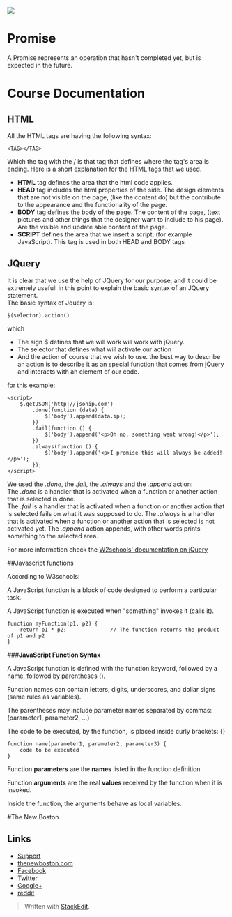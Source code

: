 ![](http://i.imgur.com/BgUMUGU.png)    
 
# Promise

A Promise represents an operation that hasn't completed yet, but is expected in the future.  
  
# Course Documentation 

## HTML

All the HTML tags are having the following syntax:

    <TAG></TAG>

Which the tag with the / is that tag that defines where the tag's area is ending. Here is a short explanation for the HTML tags that we used.

 - **HTML** tag defines the area that the html code applies. 
 - **HEAD** tag includes the html properties of the side. The design  elements that are not visible on the page, (like the content do) but the contribute to the appearance and the functionality of the page. 
 - **BODY** tag defines the body of the page. The content of the page, (text pictures and other things that the designer want to include to his page). Are the visible and update able content of the page. 
 - **SCRIPT** defines the area that we insert a script, (for example JavaScript). This tag is used in both HEAD and BODY tags

## JQuery

It is clear that we use the help of JQuery for our purpose, and it could be extremely usefull in this point to explain the basic syntax of an JQuery statement.  
The basic syntax of Jquery is:  

    $(selector).action()

which  

 - The sign $ defines that we will work will work with jQuery.   
 - The selector that defines what will activate our action   
 - And the action of course that we wish to use. the best way to describe an action is to describe it as an special function that comes from jQuery and interacts with an element of our code.

for this example:  

    <script>
        $.getJSON('http://jsonip.com')
            .done(function (data) {
                $('body').append(data.ip);
            })
            .fail(function () {
                $('body').append('<p>Oh no, something went wrong!</p>');
            })
            .always(function () {
                $('body').append('<p>I promise this will always be added!</p>');
            });
    </script>  

We used the *.done*, the *.fail*, the *.always* and the *.append* action:   
The *.done* is a handler that is activated when a function or another action that is selected is done.  
The *.fail* is a handler that is activated when a function or another action that is selected fails on what it was supposed to do.
The *.always* is a handler that is activated when a function or another action that is selected is not activated yet.
The *.append* action appends, with other words prints something to the selected area. 
  
For more information check the [W2schools' documentation on jQuery](http://www.w3schools.com/jquery/jquery_syntax.asp)


##Javascript functions

According to W3schools:  
  
A JavaScript function is a block of code designed to perform a particular task.

A JavaScript function is executed when "something" invokes it (calls it).  

    function myFunction(p1, p2) {
        return p1 * p2;              // The function returns the product of p1 and p2
    }

###**JavaScript Function Syntax**  
  
A JavaScript function is defined with the function keyword, followed by a name, followed by parentheses ().

Function names can contain letters, digits, underscores, and dollar signs (same rules as variables).

The parentheses may include parameter names separated by commas:
(parameter1, parameter2, ...)

The code to be executed, by the function, is placed inside curly brackets: {}  

      
    function name(parameter1, parameter2, parameter3) {
        code to be executed
    }


Function **parameters** are the **names** listed in the function definition.

Function **arguments** are the real **values** received by the function when it is invoked.

Inside the function, the arguments behave as local variables.

#The New Boston   
## Links  

- [Support](https://www.patreon.com/thenewboston)
- [thenewboston.com](https://thenewboston.com/)
- [Facebook](https://www.facebook.com/TheNewBoston-464114846956315/)
- [Twitter](https://twitter.com/bucky_roberts)
- [Google+](https://plus.google.com/+BuckyRoberts)
- [reddit](https://www.reddit.com/r/thenewboston/)
> Written with [StackEdit](https://stackedit.io/).